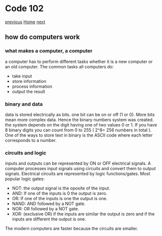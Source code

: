 # Code 102

[previous](https://dinaalsaid.github.io/learning-journal/reading05)
[Home](https://dinaalsaid.github.io/reading-notes/)
[next](https://dinaalsaid.github.io/learning-journal/reading07)

## how do computers work

### what makes a computer, a computer

a computer has to perform different tasks whether it is a new computer or an old computer.
The common tasks all computers do:

* take input
* store information
* process information
* output the result

### binary and data

data is stored electrically as bits. one bit can be on or off (1 or 0).
More bits mean more complex data.
Hence the binary numbers system was created. the system depends on the digit having one of two values 0 or 1. If you have 8 binary digits you can count from 0 to 255 ( 2^8= 256 numbers in total ).
One of the ways to store text in binary is the ASCII code where each letter corresponds to a number.

### circuits and logic

inputs and outputs can be represented by ON or OFF electrical signals.
A computer processes input signals using circuits and convert them to output signals.
Electrical circuits are represented by logic functions/gates.
Most popular logic gates:

* NOT: the output signal is the oposite of the input.
* AND: If one of the inputs is 0 the output is zero.
* OR: If one of the inputs is one the output is one.
* NAND: AND followed by a NOT gate.
* NOR: OR followed by a NOT gate.
* XOR: (exclusive OR) if the inputs are similar the output is zero and if the inputs are different the output is one.

The modern computers are faster because the circuits are smaller.
